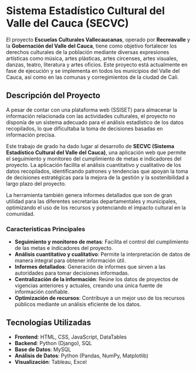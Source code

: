 # Sistema Estadístico Cultural del Valle del Cauca (SECVC)

El proyecto **Escuelas Culturales Vallecaucanas**, operado por **Recreavalle** y la **Gobernación del Valle del Cauca**, tiene como objetivo fortalecer los derechos culturales de la población mediante diversas expresiones artísticas como música, artes plásticas, artes circenses, artes visuales, danzas, teatro, literatura y artes oficios. Este proyecto está actualmente en fase de ejecución y se implementa en todos los municipios del Valle del Cauca, así como en las comunas y corregimientos de la ciudad de Cali.

## Descripción del Proyecto

A pesar de contar con una plataforma web (SSISET) para almacenar la información relacionada con las actividades culturales, el proyecto no disponía de un sistema adecuado para el análisis estadístico de los datos recopilados, lo que dificultaba la toma de decisiones basadas en información precisa.

Este trabajo de grado ha dado lugar al desarrollo de **SECVC (Sistema Estadístico Cultural del Valle del Cauca)**, una aplicación web que permite el seguimiento y monitoreo del cumplimiento de metas e indicadores del proyecto. La aplicación facilita el análisis cuantitativo y cualitativo de los datos recopilados, identificando patrones y tendencias que apoyan la toma de decisiones estratégicas para la mejora de la gestión y la sostenibilidad a largo plazo del proyecto.

La herramienta también genera informes detallados que son de gran utilidad para las diferentes secretarías departamentales y municipales, optimizando el uso de los recursos y potenciando el impacto cultural en la comunidad.

### Características Principales

- **Seguimiento y monitoreo de metas**: Facilita el control del cumplimiento de las metas e indicadores del proyecto.
- **Análisis cuantitativo y cualitativo**: Permite la interpretación de datos de manera integral para obtener información útil.
- **Informes detallados**: Generación de informes que sirven a las autoridades para tomar decisiones informadas.
- **Centralización de la información**: Reúne los datos de proyectos de vigencias anteriores y actuales, creando una única fuente de información confiable.
- **Optimización de recursos**: Contribuye a un mejor uso de los recursos públicos mediante un análisis eficiente de los datos.

## Tecnologías Utilizadas

- **Frontend**: HTML, CSS, JavaScript, DataTables
- **Backend**: Python (Django), SQL
- **Base de Datos**: MySQL
- **Análisis de Datos**: Python (Pandas, NumPy, Matplotlib)
- **Visualización**: Tableau, Excel

